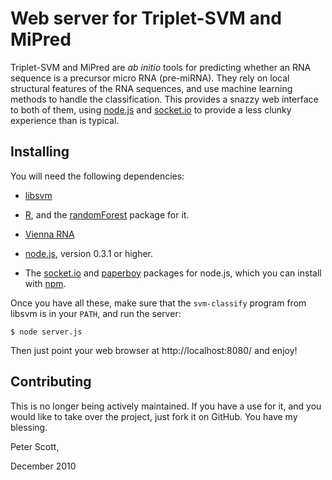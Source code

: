 Web server for Triplet-SVM and MiPred
=====================================

Triplet-SVM and MiPred are *ab initio* tools for predicting whether an
RNA sequence is a precursor micro RNA (pre-miRNA). They rely on local
structural features of the RNA sequences, and use machine learning
methods to handle the classification. This provides a snazzy web
interface to both of them, using [node.js](http://nodejs.org/) and
[socket.io](http://socket.io/) to provide a less clunky experience
than is typical.

Installing
----------

You will need the following dependencies:

* [libsvm](http://www.csie.ntu.edu.tw/~cjlin/libsvm/)

* [R](http://www.r-project.org/), and the [randomForest](http://cran.r-project.org/web/packages/randomForest/) package for it.

* [Vienna RNA](http://www.tbi.univie.ac.at/~ivo/RNA/)

* [node.js](http://nodejs.org/), version 0.3.1 or higher.

* The [socket.io](http://socket.io/) and [paperboy](https://github.com/felixge/node-paperboy) packages for node.js, which you can install with [npm](https://github.com/isaacs/npm).

Once you have all these, make sure that the `svm-classify` program
from libsvm is in your `PATH`, and run the server:

    $ node server.js

Then just point your web browser at http://localhost:8080/ and enjoy!

Contributing
------------

This is no longer being actively maintained. If you have a use for it,
and you would like to take over the project, just fork it on
GitHub. You have my blessing.

Peter Scott,

December 2010
